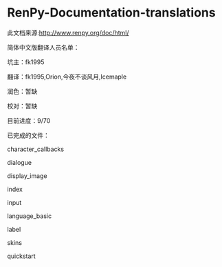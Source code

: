 RenPy-Documentation-translations
================================
此文档来源:http://www.renpy.org/doc/html/

简体中文版翻译人员名单：

坑主：fk1995

翻译：fk1995,Orion,今夜不谈风月,Icemaple

润色：暂缺

校对：暂缺


目前进度：9/70

已完成的文件：

character_callbacks

dialogue

display_image

index

input

language_basic

label

skins

quickstart
